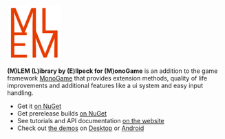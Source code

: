 <img src="Logo.png" width="25%" >

**(M)LEM (L)ibrary by (E)llpeck for (M)onoGame** is an addition to the game framework [MonoGame](https://www.monogame.net/) that provides extension methods, quality of life improvements and additional features like a ui system and easy input handling.

- Get it [on NuGet](https://www.nuget.org/packages?q=mlem)
- Get prerelease builds [on NuGet](https://nuget.ellpeck.de)
- See tutorials and API documentation [on the website](https://mlem.ellpeck.de/)
- Check out [the demos](https://github.com/Ellpeck/MLEM/tree/master/Demos) on [Desktop](https://github.com/Ellpeck/MLEM/tree/master/Demos.DesktopGL) or [Android](https://github.com/Ellpeck/MLEM/tree/master/Demos.Android)
